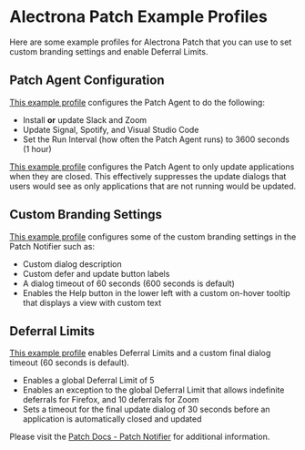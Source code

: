 # Alectrona Patch Example Profiles
Here are some example profiles for Alectrona Patch that you can use to set custom branding settings and enable Deferral Limits.

## Patch Agent Configuration
[This example profile](./Patch-Agent-Configuration.mobileconfig) configures the Patch Agent to do the following:
* Install **or** update Slack and Zoom
* Update Signal, Spotify, and Visual Studio Code
* Set the Run Interval (how often the Patch Agent runs) to 3600 seconds (1 hour)

[This example profile](./Patch-Agent-Silent-Updates-Only.mobileconfig) configures the Patch Agent to only update applications when they are closed. This effectively suppresses the update dialogs that users would see as only applications that are not running would be updated.

## Custom Branding Settings
[This example profile](./Custom-Branding-Settings.mobileconfig) configures some of the custom branding settings in the Patch Notifier such as:

* Custom dialog description
* Custom defer and update button labels
* A dialog timeout of 60 seconds (600 seconds is default)
* Enables the Help button in the lower left with a custom on-hover tooltip that displays a view with custom text

## Deferral Limits
[This example profile](./Deferral-Limits.mobileconfig) enables Deferral Limits and a custom final dialog timeout (60 seconds is default).

* Enables a global Deferral Limit of 5
* Enables an exception to the global Deferral Limit that allows indefinite deferrals for Firefox, and 10 deferrals for Zoom
* Sets a timeout for the final update dialog of 30 seconds before an application is automatically closed and updated

Please visit the [Patch Docs - Patch Notifier](https://patchdocs.alectrona.com/docs/patch-notifier/) for additional information.